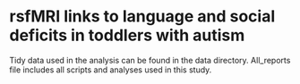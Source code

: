 # rsfMRI links to language and social deficits in toddlers with autism
Tidy data used in the analysis can be found in the data directory.
All_reports file includes all scripts and analyses used in this study. 
